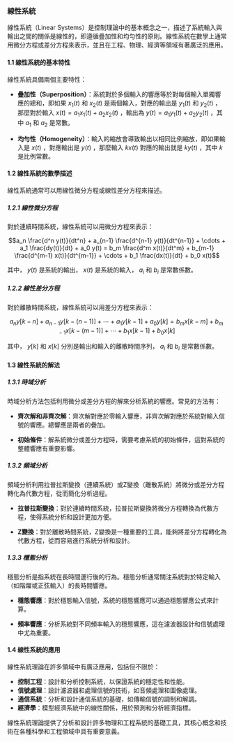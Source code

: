 ### 線性系統

線性系統（Linear Systems）是控制理論中的基本概念之一，描述了系統輸入與輸出之間的關係是線性的，即遵循疊加性和均勻性的原則。線性系統在數學上通常用微分方程或差分方程來表示，並且在工程、物理、經濟等領域有著廣泛的應用。

#### 1.1 線性系統的基本特性

線性系統具備兩個主要特性：

- **疊加性（Superposition）**：系統對於多個輸入的響應等於對每個輸入單獨響應的總和，即如果 $`x_1(t)`$  和  $`x_2(t)`$  是兩個輸入，對應的輸出是  $`y_1(t)`$  和  $`y_2(t)`$ ，那麼對於輸入  $`x(t) = a_1x_1(t) + a_2x_2(t)`$ ，輸出為  $`y(t) = a_1y_1(t) + a_2y_2(t)`$ ，其中  $`a_1`$  和  $`a_2`$  是常數。

- **均勻性（Homogeneity）**：輸入的縮放會導致輸出以相同比例縮放，即如果輸入是  $`x(t)`$ ，對應輸出是  $`y(t)`$ ，那麼輸入  $`kx(t)`$  對應的輸出就是  $`ky(t)`$ ，其中  $`k`$  是比例常數。

#### 1.2 線性系統的數學描述

線性系統通常可以用線性微分方程或線性差分方程來描述。

##### 1.2.1 線性微分方程

對於連續時間系統，線性系統可以用微分方程來表示：

$$a_n \frac{d^n y(t)}{dt^n} + a_{n-1} \frac{d^{n-1} y(t)}{dt^{n-1}} + \cdots + a_1 \frac{dy(t)}{dt} + a_0 y(t) = b_m \frac{d^m x(t)}{dt^m} + b_{m-1} \frac{d^{m-1} x(t)}{dt^{m-1}} + \cdots + b_1 \frac{dx(t)}{dt} + b_0 x(t)$$


其中， $`y(t)`$  是系統的輸出， $`x(t)`$  是系統的輸入， $`a_i`$  和  $`b_i`$  是常數係數。

##### 1.2.2 線性差分方程

對於離散時間系統，線性系統可以用差分方程來表示：

$$a_n y[k-n] + a_{n-1} y[k-(n-1)] + \cdots + a_1 y[k-1] + a_0 y[k] = b_m x[k-m] + b_{m-1} x[k-(m-1)] + \cdots + b_1 x[k-1] + b_0 x[k]$$


其中， $`y[k]`$  和  $`x[k]`$  分別是輸出和輸入的離散時間序列， $`a_i`$  和  $`b_i`$  是常數係數。

#### 1.3 線性系統的解法

##### 1.3.1 時域分析

時域分析方法包括利用微分或差分方程的解來分析系統的響應。常見的方法有：

- **齊次解和非齊次解**：齊次解對應於零輸入響應，非齊次解對應於系統對輸入信號的響應。總響應是兩者的疊加。

- **初始條件**：解系統微分或差分方程時，需要考慮系統的初始條件，這對系統的整體響應有重要影響。

##### 1.3.2 頻域分析

頻域分析利用拉普拉斯變換（連續系統）或Z變換（離散系統）將微分或差分方程轉化為代數方程，從而簡化分析過程。

- **拉普拉斯變換**：對於連續時間系統，拉普拉斯變換將微分方程轉換為代數方程，使得系統分析和設計更加方便。
  
- **Z變換**：對於離散時間系統，Z變換是一種重要的工具，能夠將差分方程轉化為代數方程，從而容易進行系統分析和設計。

##### 1.3.3 穩態分析

穩態分析是指系統在長時間運行後的行為。穩態分析通常關注系統對於特定輸入（如階躍或正弦輸入）的長時間響應。

- **穩態響應**：對於穩態輸入信號，系統的穩態響應可以通過穩態響應公式來計算。

- **頻率響應**：分析系統對不同頻率輸入的穩態響應，這在濾波器設計和信號處理中尤為重要。

#### 1.4 線性系統的應用

線性系統理論在許多領域中有廣泛應用，包括但不限於：

- **控制工程**：設計和分析控制系統，以保證系統的穩定性和性能。
- **信號處理**：設計濾波器和處理信號的技術，如音頻處理和圖像處理。
- **通信系統**：分析和設計通信系統的基礎，如傳輸信號的調制和解調。
- **經濟學**：模型經濟系統中的線性關係，用於預測和分析經濟指標。

線性系統理論提供了分析和設計許多物理和工程系統的基礎工具，其核心概念和技術在各種科學和工程領域中具有重要意義。